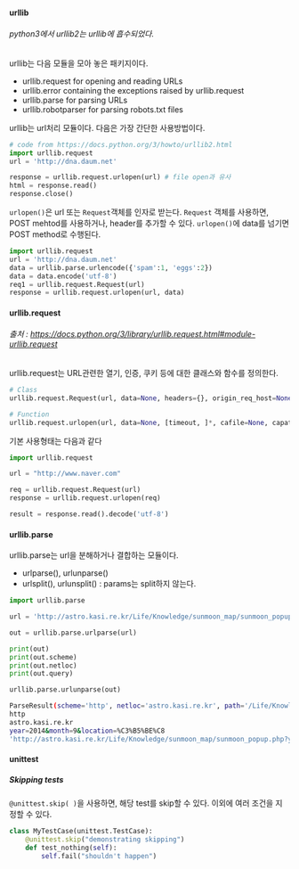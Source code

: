 
#### urllib
###### python3에서 urllib2는 urllib에 흡수되었다.

urllib는 다음 모듈을 모아 놓은 패키지이다.

- urllib.request for opening and reading URLs
- urllib.error containing the exceptions raised by urllib.request
- urllib.parse for parsing URLs
- urllib.robotparser for parsing robots.txt files

urllib는 url처리 모듈이다.
다음은 가장 간단한 사용방법이다.

``` python
# code from https://docs.python.org/3/howto/urllib2.html
import urllib.request
url = 'http://dna.daum.net'

response = urllib.request.urlopen(url) # file open과 유사
html = response.read()
response.close()
```
`urlopen()`은 url 또는 `Request`객체를 인자로 받는다. `Request` 객체를 사용하면, POST mehtod를 사용하거나, header를 추가할 수 있다. `urlopen()`에 data를 넘기면 POST method로 수행된다.

``` python
import urllib.request
url = 'http://dna.daum.net'
data = urllib.parse.urlencode({'spam':1, 'eggs':2})
data = data.encode('utf-8')
req1 = urllib.request.Request(url)
response = urllib.request.urlopen(url, data)
```
#### urllib.request
###### 출처 : https://docs.python.org/3/library/urllib.request.html#module-urllib.request

urllib.request는 URL관련한 열기, 인증, 쿠키 등에 대한 클래스와 함수를 정의한다.

``` python
# Class
urllib.request.Request(url, data=None, headers={}, origin_req_host=None, unverifiable=False, method=None)

# Function
urllib.request.urlopen(url, data=None, [timeout, ]*, cafile=None, capath=None, cadefault=False)
```
기본 사용형태는 다음과 같다
``` python
import urllib.request

url = "http://www.naver.com"

req = urllib.request.Request(url)
response = urllib.request.urlopen(req)

result = response.read().decode('utf-8')
```


#### urllib.parse
urllib.parse는 url을 분해하거나 결합하는 모듈이다.
 - urlparse(), urlunparse()
 - urlsplit(), urlunsplit() : params는 split하지 않는다.

``` python
import urllib.parse

url = 'http://astro.kasi.re.kr/Life/Knowledge/sunmoon_map/sunmoon_popup.php?year=2014&month=9&location=%C3%B5%BE%C8'

out = urllib.parse.urlparse(url)

print(out)
print(out.scheme)
print(out.netloc)
print(out.query)

urllib.parse.urlunparse(out)
```

``` sh
ParseResult(scheme='http', netloc='astro.kasi.re.kr', path='/Life/Knowledge/sunmoon_map/sunmoon_popup.php', params='', query='year=2014&month=9&location=%C3%B5%BE%C8', fragment='')
http
astro.kasi.re.kr
year=2014&month=9&location=%C3%B5%BE%C8
'http://astro.kasi.re.kr/Life/Knowledge/sunmoon_map/sunmoon_popup.php?year=2014&month=9&location=%C3%B5%BE%C8'

```


#### unittest

##### Skipping tests
`@unittest.skip( )`을 사용하면, 해당 test를 skip할 수 있다. 이외에 여러 조건을 지정할 수 있다.
``` python
class MyTestCase(unittest.TestCase):
	@unittest.skip("demonstrating skipping")
    def test_nothing(self):
    	self.fail("shouldn't happen")
```

